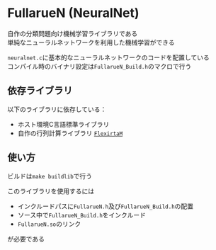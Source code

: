 # FullarueN (NeuralNet)  
自作の分類問題向け機械学習ライブラリである  
単純なニューラルネットワークを利用した機械学習ができる  

`neuralnet.c`に基本的なニューラルネットワークのコードを配置している  
コンパイル時のバイナリ設定は`FullarueN_Build.h`のマクロで行う


## 依存ライブラリ
以下のライブラリに依存している：
- ホスト環境C言語標準ライブラリ
- 自作の行列計算ライブラリ [`FlexirtaM`](https://github.com/kntt32/FlexirtaM)

## 使い方
ビルドは`make buildlib`で行う

このライブラリを使用するには
- インクルードパスに`FullarueN.h`及び`FullarueN_Build.h`の配置
- ソース中で`FullarueN_Build.h`をインクルード
- `FullarueN.so`のリンク

が必要である
